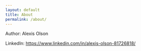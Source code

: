 ```yaml
---
layout: default
title: About
permalink: /about/
---
```


Author: Alexis Olson

LinkedIn: https://www.linkedin.com/in/alexis-olson-81726818/
